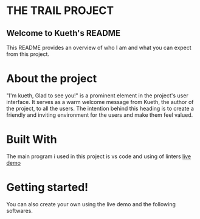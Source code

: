# THE TRAIL PROJECT
## Welcome to Kueth's README
This README provides an overview of who I am and what you can expect from this project.

# About the project
 "I'm kueth, Glad to see you!" is a prominent element in the project's user interface. It serves as a warm welcome message from Kueth, the author of the project, to all the users. The intention behind this heading is to create a friendly and inviting environment for the users and make them feel valued.
# Built With
The main program i used in this project is vs code and using of linters
[live demo](https://kueth123.github.io/web_pro/)
# Getting started!
You can also create your own using the live demo and the following softwares.



